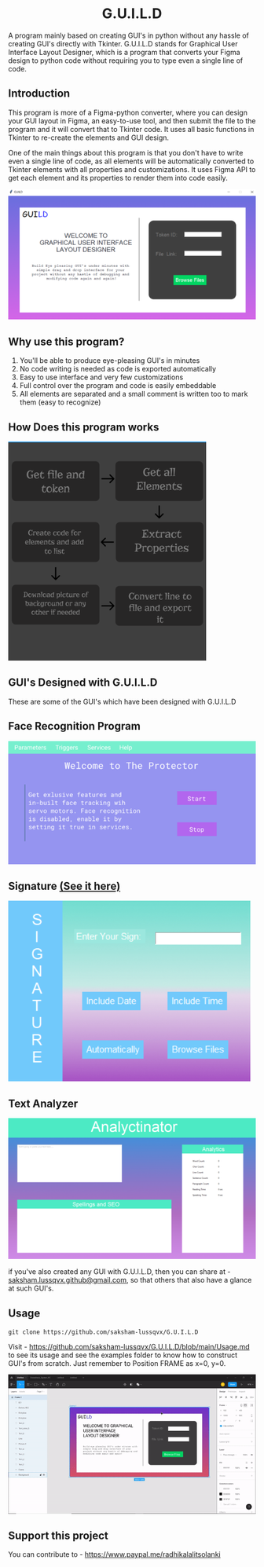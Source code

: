 <h1 align='center'> G.U.I.L.D </h1>
A program mainly based on creating GUI's in python without any hassle of creating GUI's directly with Tkinter. G.U.I.L.D stands for Graphical User Interface Layout Designer, which is a program that converts your Figma design to python code without requiring you to type even a single line of code.


## Introduction
This program is more of a Figma-python converter, where you can design your GUI layout in Figma, an easy-to-use tool, and then submit the file to the program and it will convert that to Tkinter code. It uses all basic functions in Tkinter to re-create the elements and GUI design.

One of the main things about this program is that you don't have to write even a single line of code, as all elements will be automatically converted to Tkinter elements with all properties and customizations. It uses Figma API to get each element and its properties to render them into code easily.

![GUILD](https://github.com/saksham-lussqvx/images/blob/master/img_1%20(2).png)


## Why use this program?

1. You'll be able to produce eye-pleasing GUI's in minutes
2. No code writing is needed as code is exported automatically
3. Easy to use interface and very few customizations
4. Full control over the program and code is easily embeddable
5. All elements are separated and a small comment is written too to mark them (easy to recognize)

## How Does this program works

![Image](https://github.com/saksham-lussqvx/images/blob/master/img_2%20(1).png)


## GUI's Designed with G.U.I.L.D
These are some of the GUI's which have been designed with G.U.I.L.D

## Face Recognition Program
![Image](https://github.com/saksham-lussqvx/images/blob/master/img_show%20(1).png)
## Signature [(See it here)](https://github.com/saksham-lussqvx/Signature)
![Image](https://github.com/saksham-lussqvx/images/blob/master/img_show_2.png)
## Text Analyzer
![Image](https://github.com/saksham-lussqvx/images/blob/master/img_show_3%20(3).png)

if you've also created any GUI with G.U.I.L.D, then you can share at - saksham.lussqvx.github@gmail.com, so that others that also have a glance at such GUI's.


## Usage
```
git clone https://github.com/saksham-lussqvx/G.U.I.L.D
```
Visit - https://github.com/saksham-lussqvx/G.U.I.L.D/blob/main/Usage.md to see its usage and see the examples folder to know how to construct GUI's from scratch. Just remember to Position FRAME as x=0, y=0.

![Image](https://github.com/saksham-lussqvx/images/blob/master/frame.gif)


## Support this project

You can contribute to - https://www.paypal.me/radhikalalitsolanki
